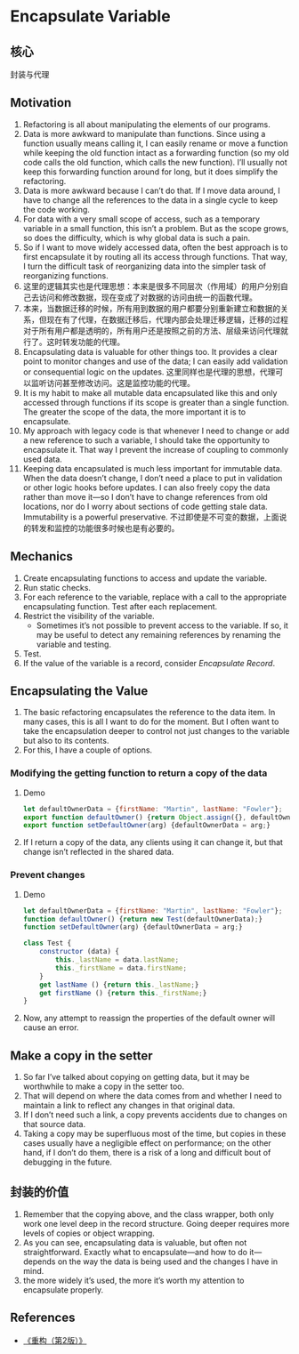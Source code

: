 # Encapsulate Variable


## 核心
封装与代理


## Motivation
1. Refactoring is all about manipulating the elements of our programs. 
2. Data is more awkward to manipulate than functions. Since using a function usually means calling it, I can easily rename or move a function while keeping the old function intact as a forwarding function (so my old code calls the old function, which calls the new function). I’ll usually not keep this forwarding function around for long, but it does
simplify the refactoring.
3. Data is more awkward because I can’t do that. If I move data around, I have to change all the references to the data in a single cycle to keep the code working. 
4. For data with a very small scope of access, such as a temporary variable in a small function, this isn’t a problem. But as the scope grows, so does the difficulty, which is why global data is such a pain.
5. So if I want to move widely accessed data, often the best approach is to first encapsulate it by routing all its access through functions. That way, I turn the difficult task of reorganizing data into the simpler task of reorganizing functions.
6. 这里的逻辑其实也是代理思想：本来是很多不同层次（作用域）的用户分别自己去访问和修改数据，现在变成了对数据的访问由统一的函数代理。
7. 本来，当数据迁移的时候，所有用到数据的用户都要分别重新建立和数据的关系，但现在有了代理，在数据迁移后，代理内部会处理迁移逻辑，迁移的过程对于所有用户都是透明的，所有用户还是按照之前的方法、层级来访问代理就行了。这时转发功能的代理。
8. Encapsulating data is valuable for other things too. It provides a clear point to monitor changes and use of the data; I can easily add validation or consequential logic on the updates. 这里同样也是代理的思想，代理可以监听访问甚至修改访问。这是监控功能的代理。
9. It is my habit to make all mutable data encapsulated like this and only accessed through functions if its scope is greater than a single function. The greater the scope of the data, the more important it is to encapsulate. 
10. My approach with legacy code is that whenever I need to change or add a new reference to such a variable, I should take the opportunity to encapsulate it. That way I prevent the increase of coupling to commonly used data.
11. Keeping data encapsulated is much less important for immutable data. When the data doesn’t change, I don’t need a place to put in validation or other logic hooks before updates. I can also freely copy the data rather than move it—so I don’t have to change references from old locations, nor do I worry about sections of code getting stale data. Immutability is a powerful preservative. 不过即使是不可变的数据，上面说的转发和监控的功能很多时候也是有必要的。


## Mechanics
1. Create encapsulating functions to access and update the variable.
2. Run static checks.
3. For each reference to the variable, replace with a call to the appropriate encapsulating function. Test after each replacement.
4. Restrict the visibility of the variable.
    * Sometimes it’s not possible to prevent access to the variable. If so, it may be useful to detect any remaining references by renaming the variable and testing.
5. Test.
6. If the value of the variable is a record, consider *Encapsulate Record*.


## Encapsulating the Value
1. The basic refactoring encapsulates the reference to the data item. In many cases, this is all I want to do for the moment. But I often want to take the encapsulation deeper to control not just changes to the variable but also to its contents.
2. For this, I have a couple of options. 

### Modifying the getting function to return a copy of the data
1. Demo
    ```js
    let defaultOwnerData = {firstName: "Martin", lastName: "Fowler"};
    export function defaultOwner() {return Object.assign({}, defaultOwnerData);}
    export function setDefaultOwner(arg) {defaultOwnerData = arg;}
    ```
2.  If I return a copy of the data, any clients using it can change it, but that change isn’t reflected in the shared data.

### Prevent changes
1. Demo
    ```js
    let defaultOwnerData = {firstName: "Martin", lastName: "Fowler"};
    function defaultOwner() {return new Test(defaultOwnerData);}
    function setDefaultOwner(arg) {defaultOwnerData = arg;}

    class Test {
        constructor (data) {
            this._lastName = data.lastName;
            this._firstName = data.firstName;
        }
        get lastName () {return this._lastName;}
        get firstName () {return this._firstName;}
    }
    ```
2. Now, any attempt to reassign the properties of the default owner will cause an error.


## Make a copy in the setter
1. So far I’ve talked about copying on getting data, but it may be worthwhile to make a copy in the setter too. 
2. That will depend on where the data comes from and whether I need to maintain a link to reflect any changes in that original data. 
3. If I don’t need such a link, a copy prevents accidents due to changes on that source data. 
4. Taking a copy may be superfluous most of the time, but copies in these cases usually have a negligible effect on performance; on the other hand, if I don’t do them, there is a risk of a long and difficult bout of debugging in the future.


## 封装的价值
1. Remember that the copying above, and the class wrapper, both only work one level deep in the record structure. Going deeper requires more levels of copies or object wrapping. 
2. As you can see, encapsulating data is valuable, but often not straightforward. Exactly what to encapsulate—and how to do it—depends on the way the data is being used and the changes I have in mind. 
3.  the more widely it’s used, the more it’s worth my attention to encapsulate properly.


## References
* [《重构（第2版）》](https://book.douban.com/subject/33400354/)
